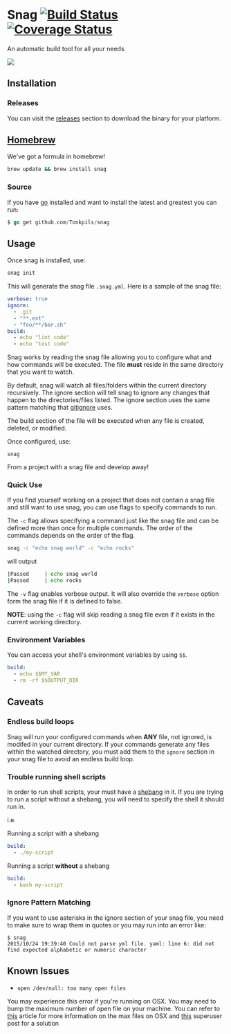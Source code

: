 # Snag [![Build Status](https://travis-ci.org/Tonkpils/snag.svg?branch=wip)](https://travis-ci.org/Tonkpils/snag) [![Coverage Status](https://coveralls.io/repos/Tonkpils/snag/badge.svg?branch=coverage&service=github)](https://coveralls.io/github/Tonkpils/snag?branch=coverage)

An automatic build tool for all your needs

![](http://i.imgur.com/epcicvr.gif)

## Installation

### Releases

You can visit the [releases](https://github.com/Tonkpils/snag/releases) section to
download the binary for your platform.

## [Homebrew](http://brew.sh/)

We've got a formula in homebrew!

```bash
brew update && brew install snag
```

### Source

If you have [go](http://golang.org/) installed and want to install
the latest and greatest you can run:

```go
$ go get github.com/Tonkpils/snag
```

## Usage

Once snag is installed, use:

```sh
snag init
```

This will generate the snag file `.snag.yml`.
Here is a sample of the snag file:

```yaml
verbose: true
ignore:
  - .git
  - "**.ext"
  - "foo/**/bar.sh"
build:
  - echo "lint code"
  - echo "test code"
```

Snag works by reading the snag file allowing you to configure what and how
commands will be executed.
The file **must** reside in the same directory that you want to watch.

By default, snag will watch all files/folders within the current directory recursively.
The ignore section will tell snag to ignore any changes that happen
to the directories/files listed. The ignore section uses the same pattern matching
that [gitignore](https://www.kernel.org/pub/software/scm/git/docs/gitignore.html) uses.

The build section of the file will be executed when any file is created, deleted, or modified.

Once configured, use:

```
snag
```

From a project with a snag file and develop away!

### Quick Use

If you find yourself working on a project that does not contain a snag file and
still want to use snag, you can use flags to specify commands to run.

The `-c` flag allows specifying a command just like the snag file and can
be defined more than once for multiple commands. The order of the commands
depends on the order of the flag.

```sh
snag -c "echo snag world" -c "echo rocks"
```

will output

```sh
|Passed     | echo snag world
|Passed     | echo rocks
```

The `-v` flag enables verbose output. It will also override the `verbose`
option form the snag file if it is defined to false.

**NOTE**: using the `-c` flag will skip reading a snag file even if it
exists in the current working directory.

### Environment Variables

You can access your shell's environment variables by using `$$`.

```yaml
build:
  - echo $$MY_VAR
  - rm -rf $$OUTPUT_DIR
```

## Caveats

### Endless build loops

Snag will run your configured commands when **ANY** file, not ignored,
is modifed in your current directory.
If your commands generate any files within the watched directory,
you must add them to the `ignore` section in your
snag file to avoid an endless build loop.

### Trouble running shell scripts

In order to run shell scripts, your must have a [shebang](https://en.wikipedia.org/wiki/Shebang_(Unix)) in it. If you are trying to run a script without a
shebang, you will need to specify the shell it should run in.

i.e.

Running a script with a shebang

```yaml
build:
  - ./my-script
```

Running a script **without** a shebang

```yaml
build:
  - bash my-script
```

### Ignore Pattern Matching

If you want to use asterisks in the ignore section of your snag file,
you need to make sure to wrap them in quotes or you may run into an
error like:

```
$ snag
2015/10/24 19:39:40 Could not parse yml file. yaml: line 6: did not find expected alphabetic or numeric character
```

## Known Issues

* `open /dev/null: too many open files`

You may experience this error if you're running on OSX. You may need to bump
the maximum number of open file on your machine. You can refer to [this](http://krypted.com/mac-os-x/maximum-files-in-mac-os-x/)
article for more information on the max files on OSX and [this](http://superuser.com/questions/433746/is-there-a-fix-for-the-too-many-open-files-in-system-error-on-os-x-10-7-1) superuser post for a solution
